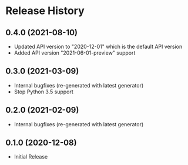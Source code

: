 # Release History

## 0.4.0 (2021-08-10)

- Updated API version to "2020-12-01" which is the default API version
- Added API version "2021-06-01-preview" support

## 0.3.0 (2021-03-09)

- Internal bugfixes (re-generated with latest generator)
- Stop Python 3.5 support

## 0.2.0 (2021-02-09)

- Internal bugfixes (re-generated with latest generator)

## 0.1.0 (2020-12-08)

- Initial Release
